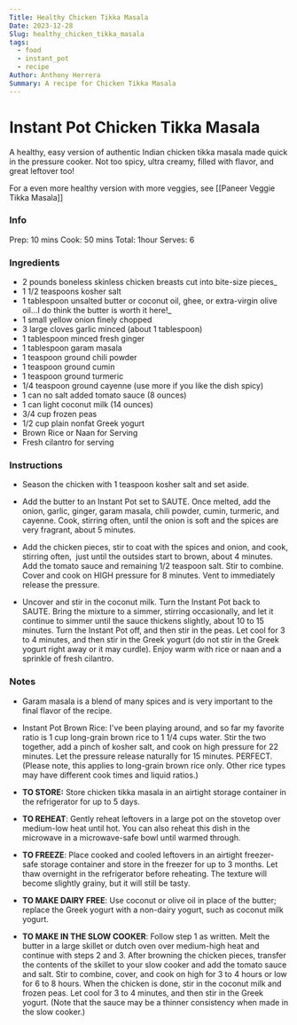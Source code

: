 ```yaml
---
Title: Healthy Chicken Tikka Masala
Date: 2023-12-28
Slug: healthy_chicken_tikka_masala
tags:
  - food
  - instant_pot
  - recipe
Author: Anthony Herrera
Summary: A recipe for Chicken Tikka Masala
---
```


# Instant Pot Chicken Tikka Masala

A healthy, easy version of authentic Indian chicken tikka masala made quick in the pressure cooker. Not too spicy, ultra creamy, filled with flavor, and great leftover too!

For a even more healthy version with more veggies, see [[Paneer Veggie Tikka Masala]]

### Info
Prep: 10 mins
Cook: 50 mins
Total: 1hour
Serves: 6


### Ingredients
- 2 pounds boneless skinless chicken breasts cut into bite-size pieces_
- 1 1/2 teaspoons kosher salt
- 1 tablespoon unsalted butter or coconut oil, ghee, or extra-virgin olive oil...I do think the butter is worth it here!_
- 1 small yellow onion finely chopped
- 3 large cloves garlic minced (about 1 tablespoon)
- 1 tablespoon minced fresh ginger
- 1 tablespoon garam masala
- 1 teaspoon ground chili powder
- 1 teaspoon ground cumin
- 1 teaspoon ground turmeric
- 1/4 teaspoon ground cayenne (use more if you like the dish spicy)
- 1 can no salt added tomato sauce (8 ounces)
- 1 can light coconut milk (14 ounces)
- 3/4 cup frozen peas
- 1/2 cup plain nonfat Greek yogurt
- Brown Rice or Naan for Serving
- Fresh cilantro for serving
    

### Instructions 

- Season the chicken with 1 teaspoon kosher salt and set aside.
    
- Add the butter to an Instant Pot set to SAUTE. Once melted, add the onion, garlic, ginger, garam masala, chili powder, cumin, turmeric, and cayenne. Cook, stirring often, until the onion is soft and the spices are very fragrant, about 5 minutes.
    
- Add the chicken pieces, stir to coat with the spices and onion, and cook, stirring often,  just until the outsides start to brown, about 4 minutes. Add the tomato sauce and remaining 1/2 teaspoon salt. Stir to combine. Cover and cook on HIGH pressure for 8 minutes. Vent to immediately release the pressure.
    
- Uncover and stir in the coconut milk. Turn the Instant Pot back to SAUTE. Bring the mixture to a simmer, stirring occasionally, and let it continue to simmer until the sauce thickens slightly, about 10 to 15 minutes. Turn the Instant Pot off, and then stir in the peas. Let cool for 3 to 4 minutes, and then stir in the Greek yogurt (do not stir in the Greek yogurt right away or it may curdle). Enjoy warm with rice or naan and a sprinkle of fresh cilantro.
    

### Notes

- Garam masala is a blend of many spices and is very important to the final flavor of the recipe.
    
- Instant Pot Brown Rice: I've been playing around, and so far my favorite ratio is 1 cup long-grain brown rice to 1 1/4 cups water. Stir the two together, add a pinch of kosher salt, and cook on high pressure for 22 minutes. Let the pressure release naturally for 15 minutes. PERFECT. (Please note, this applies to long-grain brown rice only. Other rice types may have different cook times and liquid ratios.)
    
- **TO STORE:** Store chicken tikka masala in an airtight storage container in the refrigerator for up to 5 days.
    
- **TO REHEAT**: Gently reheat leftovers in a large pot on the stovetop over medium-low heat until hot. You can also reheat this dish in the microwave in a microwave-safe bowl until warmed through.
    
- **TO FREEZE**: Place cooked and cooled leftovers in an airtight freezer-safe storage container and store in the freezer for up to 3 months. Let thaw overnight in the refrigerator before reheating. The texture will become slightly grainy, but it will still be tasty.
    
- **TO MAKE DAIRY FREE**: Use coconut or olive oil in place of the butter; replace the Greek yogurt with a non-dairy yogurt, such as coconut milk yogurt.
    
- **TO MAKE IN THE SLOW COOKER**: Follow step 1 as written. Melt the butter in a large skillet or dutch oven over medium-high heat and continue with steps 2 and 3. After browning the chicken pieces, transfer the contents of the skillet to your slow cooker and add the tomato sauce and salt. Stir to combine, cover, and cook on high for 3 to 4 hours or low for 6 to 8 hours. When the chicken is done, stir in the coconut milk and frozen peas. Let cool for 3 to 4 minutes, and then stir in the Greek yogurt. (Note that the sauce may be a thinner consistency when made in the slow cooker.)
